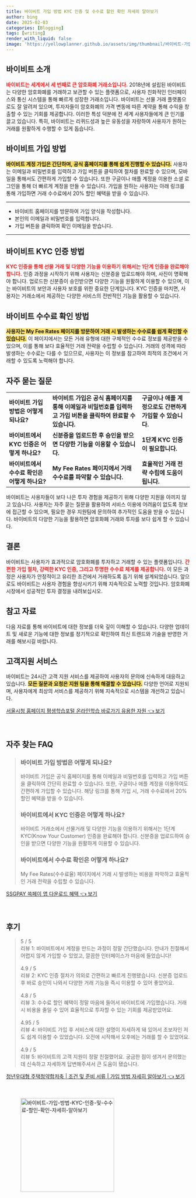 ```yaml
---
title: 바이비트 가입 방법 KYC 인증 및 수수료 할인 확인 자세히 알아보기
author: bing
date: 2025-02-03
categories: [Blogging]
tags: [writing]
render_with_liquid: false
image: 'https://yellowplanner.github.io/assets/img/thumbnail/바이비트-가입-방법-KYC-인증-및-수수료-할인-확인-자세히-알아보기.webp'
---
```



<h2 id='바이비트_소개'>바이비트 소개</h2>

<p><b><span style="color: #ee2323;">바이비트는 세계에서 세 번째로 큰 암호화폐 거래소입니다.</span></b> 2018년에 설립된 바이비트는 다양한 암호화폐를 거래하고 보관할 수 있는 플랫폼으로, 사용자 친화적인 인터페이스와 통신 시스템을 통해 빠르게 성장한 거래소입니다. 바이비트는 선물 거래 플랫폼으로도 잘 알려져 있으며, 투자자들이 암호화폐의 가격 변동에 따른 계약을 통해 수익을 창출할 수 있는 기회를 제공합니다. 이러한 특성 덕분에 전 세계 사용자들에게 큰 인기를 끌고 있습니다. 특히, 바이비트는 리퀴드성과 높은 유동성을 자랑하여 사용자가 원하는 거래를 원활하게 수행할 수 있게 돕습니다.</p>

<h2 id='바이비트_가입_방법'>바이비트 가입 방법</h2>

<p><b><span style="background-color: #ffe066;">바이비트 계정 가입은 간단하며, 공식 홈페이지를 통해 쉽게 진행할 수 있습니다.</span></b> 사용자는 이메일과 비밀번호를 입력하고 가입 버튼을 클릭하여 절차를 완료할 수 있으며, 모바일을 통해서도 간편하게 가입할 수 있습니다. 또한 구글이나 애플 계정을 이용한 소셜 로그인을 통해 더 빠르게 계정을 만들 수 있습니다. 가입을 원하는 사용자는 아래 링크를 통해 가입하면 거래 수수료에서 20% 할인 혜택을 받을 수 있습니다.</p>

<hr />

<ul>
    <li>바이비트 홈페이지를 방문하여 가입 양식을 작성합니다.</li>
    <li>본인의 이메일과 비밀번호를 입력합니다.</li>
    <li>가입 버튼을 클릭하여 확인 이메일을 받습니다.</li>
</ul>

<hr />

<h2 id='바이비트_KYC_인증_방법'>바이비트 KYC 인증 방법</h2>

<p><b><span style="color: #ee2323;">KYC 인증을 통해 선물 거래 및 다양한 기능을 이용하기 위해서는 1단계 인증을 완료해야 합니다.</span></b> 인증 과정을 시작하기 위해 사용자는 신분증을 업로드해야 하며, 사진이 명확해야 합니다. 업로드한 신분증이 승인받으면 다양한 기능을 원활하게 이용할 수 있으며, 이는 바이비트의 보안과 사용자 보호를 위한 중요한 단계입니다. KYC 인증을 마치면, 사용자는 거래소에서 제공하는 다양한 서비스의 전반적인 기능을 활용할 수 있습니다.</p>

<h2 id='바이비트_수수료_확인_방법'>바이비트 수수료 확인 방법</h2>

<p><b><span style="background-color: #ffe066;">사용자는 My Fee Rates 페이지를 방문하여 거래 시 발생하는 수수료를 쉽게 확인할 수 있습니다.</span></b> 이 페이지에서는 모든 거래 유형에 대한 구체적인 수수료 정보를 제공받을 수 있으며, 이를 통해 보다 효율적인 거래 전략을 수립할 수 있습니다. 거래의 성격에 따라 발생하는 수수료는 다를 수 있으므로, 사용자는 이 정보를 참고하여 최적의 조건에서 거래할 수 있도록 노력해야 합니다.</p>

<h2 id='자주_묻는_질문'>자주 묻는 질문</h2>

<table>
    <tr>
        <td><b>바이비트 가입 방법은 어떻게 되나요?</b></td>
        <td><b>바이비트 가입은 공식 홈페이지를 통해 이메일과 비밀번호를 입력하고 가입 버튼을 클릭하여 완료할 수 있습니다.</b></td>
        <td><b>구글이나 애플 계정으로도 간편하게 가입할 수 있습니다.</b></td>
    </tr>
    <tr>
        <td><b>바이비트에서 KYC 인증은 어떻게 하나요?</b></td>
        <td><b>신분증을 업로드한 후 승인을 받으면 다양한 기능을 이용할 수 있습니다.</b></td>
        <td><b>1단계 KYC 인증이 필요합니다.</b></td>
    </tr>
    <tr>
        <td><b>바이비트에서 수수료 확인은 어떻게 하나요?</b></td>
        <td><b>My Fee Rates 페이지에서 거래 수수료를 파악할 수 있습니다.</b></td>
        <td><b>효율적인 거래 전략 수립에 도움이 됩니다.</b></td>
    </tr>
</table>

<p>바이비트는 사용자들이 보다 나은 투자 경험을 제공하기 위해 다양한 지원을 아끼지 않고 있습니다. 사용자는 자주 묻는 질문을 활용하여 서비스 이용에 어려움이 없도록 정보에 접근할 수 있으며, 필요한 경우 지원팀에 문의하여 추가적인 도움을 받을 수 있습니다. 바이비트의 다양한 기능을 활용하면 암호화폐 거래와 투자를 보다 쉽게 할 수 있습니다.</p>

<h2 id='결론'>결론</h2>

<p>바이비트는 사용자가 효과적으로 암호화폐를 투자하고 거래할 수 있는 플랫폼입니다. <b><span style="color: #ee2323;">간편한 가입 절차, 강력한 KYC 인증, 그리고 투명한 수수료 체계를 제공합니다.</span></b> 이 모든 과정은 사용자가 안정적이고 유리한 조건에서 거래하도록 돕기 위해 설계되었습니다. 앞으로도 바이비트는 사용자 경험을 향상시키기 위해 지속적으로 노력할 것입니다. 암호화폐 시장에서 성공적인 투자 결정을 내려보십시오.</p>

<h2 id='참고_자료'>참고 자료</h2>

<p>다음 자료를 통해 바이비트에 대한 정보를 더욱 깊이 이해할 수 있습니다. 다양한 업데이트 및 새로운 기능에 대한 정보를 정기적으로 확인하여 최신 트렌드와 기술을 반영한 거래를 해보시길 바랍니다.</p>

<h2 id='고객지원_서비스'>고객지원 서비스</h2>

<p>바이비트는 24시간 고객 지원 서비스를 제공하여 사용자의 문의에 신속하게 대응하고 있습니다. <b><span style="background-color: #ffe066;">모든 질문과 요청은 지원 팀을 통해 해결할 수 있습니다.</span></b> 다양한 언어로 지원되며, 사용자에게 최상의 서비스를 제공하기 위해 지속적으로 시스템을 개선하고 있습니다.</p>


<p><a class="click-button" title="서울시청 홈페이지 평생학습포털 온라인학습 바로가기 유용한 자원" href="https://yellowplanner.github.io/posts/%EC%84%9C%EC%9A%B8%EC%8B%9C%EC%B2%AD-%ED%99%88%ED%8E%98%EC%9D%B4%EC%A7%80-%ED%8F%89%EC%83%9D%ED%95%99%EC%8A%B5%ED%8F%AC%ED%84%B8-%EC%98%A8%EB%9D%BC%EC%9D%B8%ED%95%99%EC%8A%B5-%EB%B0%94%EB%A1%9C%EA%B0%80%EA%B8%B0-%EC%9C%A0%EC%9A%A9%ED%95%9C-%EC%9E%90%EC%9B%90/" rel="dofollow">서울시청 홈페이지 평생학습포털 온라인학습 바로가기 유용한 자원 👈 보기</a></p><br>
<h2 id='자주_찾는_FAQ'>자주 찾는 FAQ</h2>
<div itemscope="" itemtype="https://schema.org/FAQPage"> 
<blockquote> 
<div itemscope="" itemprop="mainEntity" itemtype="https://schema.org/Question"> 
<h3 itemprop="name">바이비트 가입 방법은 어떻게 되나요?</h3> 
<div itemscope="" itemprop="acceptedAnswer" itemtype="https://schema.org/Answer"> 
<span itemprop="text"> 
<p>바이비트 가입은 공식 홈페이지를 통해 이메일과 비밀번호를 입력하고 가입 버튼을 클릭하여 간단히 완료할 수 있습니다. 또한, 구글이나 애플 계정을 이용하여도 간편하게 가입할 수 있습니다. 해당 링크를 통해 가입 시, 거래 수수료에서 20% 할인 혜택을 받을 수 있습니다.</p> 
</span> 
</div> 
</div> 

<div itemscope="" itemprop="mainEntity" itemtype="https://schema.org/Question"> 
<h3 itemprop="name">바이비트에서 KYC 인증은 어떻게 하나요?</h3> 
<div itemscope="" itemprop="acceptedAnswer" itemtype="https://schema.org/Answer"> 
<span itemprop="text"> 
<p>바이비트 거래소에서 선물거래 및 다양한 기능을 이용하기 위해서는 1단계 KYC(Know Your Customer) 인증을 완료해야 합니다. 신분증을 업로드하여 승인을 받으면 다양한 기능을 원활하게 이용할 수 있습니다.</p> 
</span> 
</div> 
</div> 

<div itemscope="" itemprop="mainEntity" itemtype="https://schema.org/Question"> 
<h3 itemprop="name">바이비트에서 수수료 확인은 어떻게 하나요?</h3> 
<div itemscope="" itemprop="acceptedAnswer" itemtype="https://schema.org/Answer"> 
<span itemprop="text"> 
<p>My Fee Rates(수수료율) 페이지에서 거래 시 발생하는 비용을 파악하고 효율적인 거래 전략을 수립할 수 있습니다.</p> 
</span> 
</div> 
</div> 
</blockquote> 
</div>
<p><a class="click-button" title="SSGPAY 쓱페이 앱 다운로드 혜택" href="https://yellowplanner.github.io/posts/SSGPAY-%EC%93%B1%ED%8E%98%EC%9D%B4-%EC%95%B1-%EB%8B%A4%EC%9A%B4%EB%A1%9C%EB%93%9C-%ED%98%9C%ED%83%9D/" rel="dofollow">SSGPAY 쓱페이 앱 다운로드 혜택 👈 보기</a></p><br>
<h2 id='후기'>후기</h2>
<div itemscope itemtype="https://schema.org/Product">
  <blockquote>
  <div itemprop="review" itemscope itemtype="https://schema.org/Review">
      <div itemprop="reviewRating" itemscope itemtype="https://schema.org/Rating"> <span itemprop="ratingValue">5</span> / <span itemprop="bestRating">5</span> </div>
      <span itemprop="reviewBody">리뷰 1: 바이비트에서 계정을 만드는 과정이 정말 간단했습니다. 안내가 친절해서 어렵지 않게 가입할 수 있었고, 깔끔한 인터페이스가 마음에 들었습니다!</span>
  </div>
  <br>
  <div itemprop="review" itemscope itemtype="https://schema.org/Review">
      <div itemprop="reviewRating" itemscope itemtype="https://schema.org/Rating"> <span itemprop="ratingValue">4.9</span> / <span itemprop="bestRating">5</span> </div>
      <span itemprop="reviewBody">리뷰 2: KYC 인증 절차가 의외로 간편하고 빠르게 진행됐습니다. 신분증 업로드 후 바로 승인이 나와서 다양한 거래 기능을 즉시 이용할 수 있어 좋았어요.</span>
  </div>
  <br>
  <div itemprop="review" itemscope itemtype="https://schema.org/Review">
      <div itemprop="reviewRating" itemscope itemtype="https://schema.org/Rating"> <span itemprop="ratingValue">4.8</span> / <span itemprop="bestRating">5</span> </div>
      <span itemprop="reviewBody">리뷰 3: 수수료 할인 혜택이 정말 마음에 들어서 바이비트에 가입했습니다. 거래 시 비용을 줄일 수 있어 효율적으로 투자할 수 있는 기회를 제공받았어요.</span>
  </div>
  <br>
  <div itemprop="review" itemscope itemtype="https://schema.org/Review">
      <div itemprop="reviewRating" itemscope itemtype="https://schema.org/Rating"> <span itemprop="ratingValue">4.95</span> / <span itemprop="bestRating">5</span> </div>
      <span itemprop="reviewBody">리뷰 4: 바이비트 가입 후 서비스에 대한 설명이 자세하게 돼 있어서 초보자인 저도 쉽게 이용할 수 있었습니다. 오전에 시작해서 오후에는 거래를 할 수 있었어요.</span>
  </div>
  <br>
  <div itemprop="review" itemscope itemtype="https://schema.org/Review">
      <div itemprop="reviewRating" itemscope itemtype="https://schema.org/Rating"> <span itemprop="ratingValue">4.9</span> / <span itemprop="bestRating">5</span> </div>
      <span itemprop="reviewBody">리뷰 5: 바이비트의 고객 지원이 정말 친절했어요. 궁금한 점이 생겨서 문의했는데 신속하고 자세하게 답변해주셔서 큰 도움이 됐습니다.</span>
  </div>
  </blockquote>
</div>
<p><a class="click-button" title="청년우대형 주택청약합저축 | 조건 및 준비 서류 | 가입 방법 자세히 알아보기" href="https://yellowplanner.github.io/posts/%EC%B2%AD%EB%85%84%EC%9A%B0%EB%8C%80%ED%98%95-%EC%A3%BC%ED%83%9D%EC%B2%AD%EC%95%BD%ED%95%A9%EC%A0%80%EC%B6%95-%EC%A1%B0%EA%B1%B4-%EB%B0%8F-%EC%A4%80%EB%B9%84-%EC%84%9C%EB%A5%98-%EA%B0%80%EC%9E%85-%EB%B0%A9%EB%B2%95-%EC%9E%90%EC%84%B8%ED%9E%88-%EC%95%8C%EC%95%84%EB%B3%B4%EA%B8%B0/" rel="dofollow">청년우대형 주택청약합저축 | 조건 및 준비 서류 | 가입 방법 자세히 알아보기 👈 보기</a></p><br>
<figure class="image"><img src="https://yellowplanner.github.io/assets/img/thumbnail/바이비트-가입-방법-KYC-인증-및-수수료-할인-확인-자세히-알아보기.webp" alt="바이비트-가입-방법-KYC-인증-및-수수료-할인-확인-자세히-알아보기" width="256" height="256"></figure>